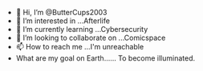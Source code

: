 - 👋 Hi, I’m @ButterCups2003
- 👀 I’m interested in ...Afterlife 
- 🌱 I’m currently learning ...Cybersecurity 
- 💞️ I’m looking to collaborate on ...Comicspace
- 📫 How to reach me ...I'm unreachable                   
- What are my goal on Earth...... To become illuminated.
<!---
ButterCups2003/ButterCups2003 is a ✨ special ✨ repository because its `README.md` (this file) appears on your GitHub profile.
You can click the Preview link to take a look at your changes.
--->
